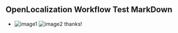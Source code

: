## OpenLocalization Workflow Test MarkDown
* ![image1](.\f4113582-9dd8-4365-81ea-d5205b29dbb6.PNG)   ![image2](.\b9bacb2a-6cad-40c3-8703-a1d9f141eae2.png) 
thanks!